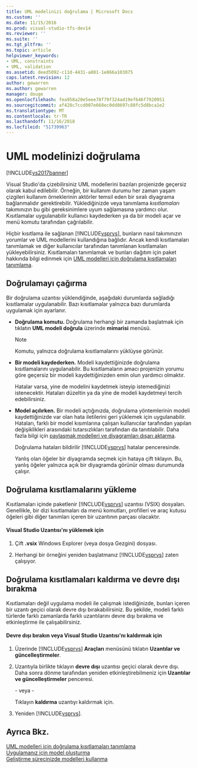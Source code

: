 ```yaml
---
title: UML modelinizi doğrulama | Microsoft Docs
ms.custom: ''
ms.date: 11/15/2016
ms.prod: visual-studio-tfs-dev14
ms.reviewer: ''
ms.suite: ''
ms.tgt_pltfrm: ''
ms.topic: article
helpviewer_keywords:
- UML, constraints
- UML, validation
ms.assetid: deed5092-c11d-4431-a801-1e866a103075
caps.latest.revision: 12
author: gewarren
ms.author: gewarren
manager: douge
ms.openlocfilehash: fea958a20e5eee78f79f324ad19ef646f7920951
ms.sourcegitcommit: af428c7ccd007e668ec0dd8697c88fc5d8bca1e2
ms.translationtype: MT
ms.contentlocale: tr-TR
ms.lasthandoff: 11/16/2018
ms.locfileid: "51739963"
---
```

# <a name="validate-your-uml-model"></a>UML modelinizi doğrulama
[!INCLUDE[vs2017banner](../includes/vs2017banner.md)]

Visual Studio'da çizebilirsiniz UML modellerini bazıları projenizde geçersiz olarak kabul edilebilir. Örneğin, bir kullanım durumu her zaman yaşam çizgileri kullanım örneklerinin aktörler temsil eden bir sıralı diyagrama bağlanmalıdır gerektirebilir. Yüklediğinizde veya tanımlama *kısıtlamaları* takımınızın bu gibi gereksinimlere uyum sağlamasına yardımcı olur. Kısıtlamalar uygulanabilir kullanıcı kaydederken ya da bir modeli açar ve menü komutu tarafından çağrılabilir.  
  
 Hiçbir kısıtlama ile sağlanan [!INCLUDE[vsprvs](../includes/vsprvs-md.md)], bunların nasıl takımınızın yorumlar ve UML modellerini kullandığına bağlıdır. Ancak kendi kısıtlamaları tanımlamak ve diğer kullanıcılar tarafından tanımlanan kısıtlamaları yükleyebilirsiniz. Kısıtlamaları tanımlamak ve bunları dağıtım için paket hakkında bilgi edinmek için [UML modelleri için doğrulama kısıtlamaları tanımlama](../modeling/define-validation-constraints-for-uml-models.md).  
  
## <a name="invoking-validation"></a>Doğrulamayı çağırma  
 Bir doğrulama uzantısı yüklendiğinde, aşağıdaki durumlarda sağladığı kısıtlamalar uygulanabilir. Bazı kısıtlamalar yalnızca bazı durumlarda uygulamak için ayarlanır.  
  
- **Doğrulama komutu.** Doğrulama herhangi bir zamanda başlatmak için tıklatın **UML modeli doğrula** üzerinde **mimarisi** menüsü.  
  
  > [!NOTE]
  >  Komutu, yalnızca doğrulama kısıtlamalarını yüklüyse görünür.  
  
- **Bir modeli kaydederken.** Modeli kaydettiğinizde doğrulama kısıtlamalarını uygulanabilir. Bu kısıtlamaların amacı projenizin yorumu göre geçersiz bir modeli kaydettiğinizden emin olun yardımcı olmaktır.  
  
   Hatalar varsa, yine de modelini kaydetmek isteyip istemediğinizi istenecektir. Hataları düzeltin ya da yine de modeli kaydetmeyi tercih edebilirsiniz.  
  
- **Model açılırken.** Bir modeli açtığınızda, doğrulama yöntemlerinin modeli kaydettiğinizde var olan hata iletilerini geri yüklemek için uygulanabilir. Hataları, farklı bir model kısımlarına çalışan kullanıcılar tarafından yapılan değişiklikleri arasındaki tutarsızlıkları tarafından da tanıtılabilir. Daha fazla bilgi için [paylaşmak modelleri ve diyagramları dışarı aktarma](../modeling/share-models-and-exporting-diagrams.md).  
  
  Doğrulama hataları bildirilir [!INCLUDE[vsprvs](../includes/vsprvs-md.md)] hatalar penceresinde.  
  
  Yanlış olan öğeler bir diyagramda seçmek için hataya çift tıklayın. Bu, yanlış öğeler yalnızca açık bir diyagramda görünür olması durumunda çalışır.  
  
## <a name="installing-validation-constraints"></a>Doğrulama kısıtlamalarını yükleme  
 Kısıtlamaları içinde paketlenir [!INCLUDE[vsprvs](../includes/vsprvs-md.md)] uzantısı (VSIX) dosyaları. Genellikle, bir dizi kısıtlamaları da menü komutları, profilleri ve araç kutusu öğeleri gibi diğer tanımları içeren bir uzantının parçası olacaktır.  
  
#### <a name="to-install-a-visual-studio-extension"></a>Visual Studio Uzantısı'nı yüklemek için  
  
1.  Çift **.vsix** Windows Explorer (veya dosya Gezgini) dosyası.  
  
2.  Herhangi bir örneğini yeniden başlatmanız [!INCLUDE[vsprvs](../includes/vsprvs-md.md)] zaten çalışıyor.  
  
## <a name="disabling-and-uninstalling-validation-constraints"></a>Doğrulama kısıtlamaları kaldırma ve devre dışı bırakma  
 Kısıtlamaları değil uygulama modeli ile çalışmak istediğinizde, bunları içeren bir uzantı geçici olarak devre dışı bırakabilirsiniz. Bu şekilde, modeli farklı türlerde farklı zamanlarda farklı uzantılarını devre dışı bırakma ve etkinleştirme ile çalışabilirsiniz.  
  
#### <a name="to-disable-or-uninstall-a-visual-studio-extension"></a>Devre dışı bırakın veya Visual Studio Uzantısı'nı kaldırmak için  
  
1.  Üzerinde [!INCLUDE[vsprvs](../includes/vsprvs-md.md)] **Araçları** menüsünü tıklatın **Uzantılar ve güncelleştirmeler**.  
  
2.  Uzantıyla birlikte tıklayın **devre dışı** uzantısı geçici olarak devre dışı. Daha sonra dönme tarafından yeniden etkinleştirebilmeniz için **Uzantılar ve güncelleştirmeler** penceresi.  
  
     \- veya -  
  
     Tıklayın **kaldırma** uzantıyı kaldırmak için.  
  
3.  Yeniden [!INCLUDE[vsprvs](../includes/vsprvs-md.md)].  
  
## <a name="see-also"></a>Ayrıca Bkz.  
 [UML modelleri için doğrulama kısıtlamaları tanımlama](../modeling/define-validation-constraints-for-uml-models.md)   
 [Uygulamanız için model oluşturma](../modeling/create-models-for-your-app.md)   
 [Geliştirme sürecinizde modelleri kullanma](../modeling/use-models-in-your-development-process.md)



